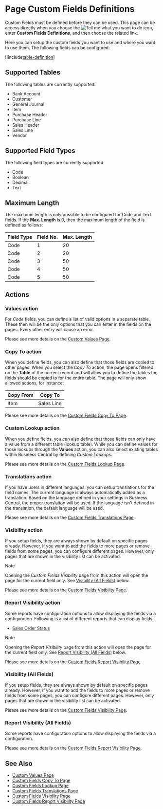 # Page Custom Fields Definitions

Custom Fields must be defined before they can be used. This page can be access directly when you choose the ![Tell me what you want to do](/images/magnifying-glass.gif) icon, enter **Custom Fields Definitions**, and then choose the related link.

Here you can setup the custom fields you want to use and where you want to use them. The following fields can be configured:

[!include[table-definition](includes/table-definition.md)]

## Supported Tables

The following tables are currently supported:

- Bank Account
- Customer
- General Journal
- Item
- Purchase Header
- Purchase Line
- Sales Header
- Sales Line
- Vendor

## Supported Field Types

The following field types are currently supported:

- Code
- Boolean
- Decimal
- Text

## Maximum Length

The maximum length is only possible to be configured for Code and Text fields. If the **Max. Length** is 0, then the maximum length of the field is defined as follows:

| Field Type | Field No. | Max. Length |
|-|-|-|
| Code | 1 | 20 |
| Code | 2 | 20 |
| Code | 3 | 50 |
| Code | 4 | 50 |
| Code | 5 | 50 |

## Actions

### Values action

For *Code* fields, you can define a list of valid options in a separate table. These then will be the only options that you can enter in the fields on the pages. Every other entry will cause an error.

Please see more details on the [Custom Values Page](page-customfield-custom-values.md).

### Copy To action

When you define fields, you can also define that those fields are copied to other pages. When you select the *Copy To* action, the page opens filtered on the **Table** of the current record and will allow you to define the tables the fields should be copied to for the entire table. The page will only show allowed actions, for instance:

| Copy From | Copy To |
|-|-|
| Item | Sales Line |

Please see more details on the [Custom Fields Copy To Page](page-customfield-copy-to.md).

### Custom Lookup action

When you define fields, you can also define that those fields can only have a value from a different table (lookup table). While you can define values for those lookups through the **Values** action, you can also select existing tables within Business Central by defining *Custom Lookups*.

Please see more details on the [Custom Fields Lookup Page](page-customfield-lookup.md).

### Translations action

If you have users in different languages, you can setup translations for the field names. The current language is always automatically added as a translation. Based on the language defined in your settings in Business Central, the proper translation will be used. If the language isn't defined in the translation, the default language will be used.

Please see more details on the [Custom Fields Translations Page](page-customfield-translations.md).

### Visibility action

If you setup fields, they are always shown by default on specific pages already. However, if you want to add the fields to more pages or remove fields from some pages, you can configure different pages. However, only pages that are shown in the visibility list can be activated.

> [!NOTE]
> Opening the *Custom Fields Visibility* page from this action will open the page for the current field only. See [Visibility (All Fields)](page-customfield-definitions.md#visibility-all-fields) below.

Please see more details on the [Custom Fields Visibility Page](page-customfield-visibility.md).

### Report Visibility action

Some reports have configuration options to allow displaying the fields via a configuration. Following is a list of different reports that can display fields:

- [Sales Order Status](report-sales-order-status.md)

> [!NOTE]
> Opening the *Report Visibility* page from this action will open the page for the current field only. See [Report Visibility (All Fields)](page-customfield-definitions.md#report-visibility-all-fields) below.

Please see more details on the [Custom Fields Report Visibility Page](page-customfield-report-visibility.md).

### Visibility (All Fields)

If you setup fields, they are always shown by default on specific pages already. However, if you want to add the fields to more pages or remove fields from some pages, you can configure different pages. However, only pages that are shown in the visibility list can be activated.

Please see more details on the [Custom Fields Visibility Page](page-customfield-visibility.md).

### Report Visibility (All Fields)

Some reports have configuration options to allow displaying the fields via a configuration.

Please see more details on the [Custom Fields Report Visibility Page](page-customfield-report-visibility.md).

## See Also

- [Custom Values Page](page-customfield-custom-values.md)
- [Custom Fields Copy To Page](page-customfield-copy-to.md)
- [Custom Fields Lookup Page](page-customfield-lookup.md)
- [Custom Fields Translations Page](page-customfield-translations.md)
- [Custom Fields Visibility Page](page-customfield-visibility.md)
- [Custom Fields Report Visibility Page](page-customfield-report-visibility.md)
